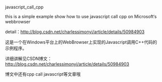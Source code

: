 javascript_call_cpp

this is a simple example show how to use javascript call cpp on Microsoft‘s webbrowser

detail：http://blog.csdn.net/charlessimonyi/article/details/50984903

这是一个在Windows平台上的WebBrowser上实现的Javascript调用C++代码的示例程序。

详细讲解见CSDN博文：http://blog.csdn.net/charlessimonyi/article/details/50984903

博文中还有cpp call javascript等文章哦
